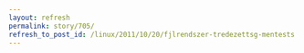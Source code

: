 ```yaml
---
layout: refresh
permalink: story/705/
refresh_to_post_id: /linux/2011/10/20/fjlrendszer-tredezettsg-mentests
---
```

